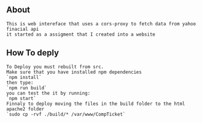 ## About

	This is web intereface that uses a cors-proxy to fetch data from yahoo finacial api
	it started as a assigment that I created into a website

## How To deply
	To Deploy you must rebuilt from src.
	Make sure that you have installed npm dependencies
	`npm install`
	then type:
	`npm run build`
	you can test the it by running: 
	`npm start`
	Finnaly to deploy moving the files in the build folder to the html apache2 folder
	`sudo cp -rvf ./build/* /var/www/CompTicket`


